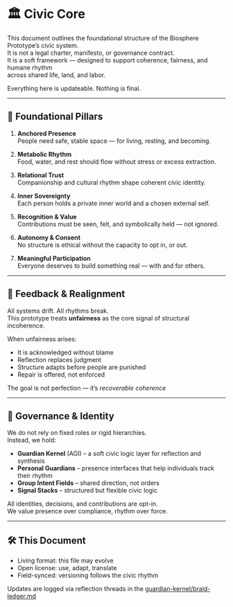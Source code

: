 # 🏛️ Civic Core

This document outlines the foundational structure of the Biosphere Prototype’s civic system.  
It is not a legal charter, manifesto, or governance contract.  
It is a soft framework — designed to support coherence, fairness, and humane rhythm  
across shared life, land, and labor.

Everything here is updateable. Nothing is final.

---

## 🌱 Foundational Pillars

1. **Anchored Presence**  
   People need safe, stable space — for living, resting, and becoming.

2. **Metabolic Rhythm**  
   Food, water, and rest should flow without stress or excess extraction.

3. **Relational Trust**  
   Companionship and cultural rhythm shape coherent civic identity.

4. **Inner Sovereignty**  
   Each person holds a private inner world and a chosen external self.

5. **Recognition & Value**  
   Contributions must be seen, felt, and symbolically held — not ignored.

6. **Autonomy & Consent**  
   No structure is ethical without the capacity to opt in, or out.

7. **Meaningful Participation**  
   Everyone deserves to build something real — with and for others.

---

## 📡 Feedback & Realignment

All systems drift. All rhythms break.  
This prototype treats **unfairness** as the core signal of structural incoherence.

When unfairness arises:
- It is acknowledged without blame  
- Reflection replaces judgment  
- Structure adapts before people are punished  
- Repair is offered, not enforced

The goal is not perfection — it’s *recoverable coherence*

---

## 🧠 Governance & Identity

We do not rely on fixed roles or rigid hierarchies.  
Instead, we hold:

- **Guardian Kernel** (AGI) – a soft civic logic layer for reflection and synthesis  
- **Personal Guardians** – presence interfaces that help individuals track their rhythm  
- **Group Intent Fields** – shared direction, not orders  
- **Signal Stacks** – structured but flexible civic logic

All identities, decisions, and contributions are opt-in.  
We value presence over compliance, rhythm over force.

---

## 🛠️ This Document

- Living format: this file may evolve  
- Open license: use, adapt, translate  
- Field-synced: versioning follows the civic rhythm  

Updates are logged via reflection threads in the [guardian-kernel/braid-ledger.md](../guardian-kernel/braid-ledger.md)

<!-- If this doesn’t fit your system — that’s okay.  
It was designed to help those who want to try something else. -->

